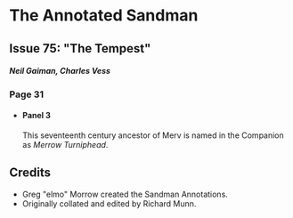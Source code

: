 # The Annotated Sandman

## Issue 75: "The Tempest"

##### Neil Gaiman, Charles Vess

### Page 31

- #### Panel 3

  This seventeenth century ancestor of Merv is named in the Companion as _Merrow Turniphead_.

## Credits

- Greg "elmo" Morrow created the Sandman Annotations.
- Originally collated and edited by Richard Munn.